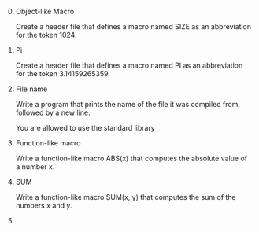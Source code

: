 0. Object-like Macro

    Create a header file that defines a macro named SIZE as an abbreviation for the token 1024.

1. Pi

    Create a header file that defines a macro named PI as an abbreviation for the token 3.14159265359.

2. File name

    Write a program that prints the name of the file it was compiled from, followed by a new line.

    You are allowed to use the standard library

3. Function-like macro

    Write a function-like macro ABS(x) that computes the absolute value of a number x.

4. SUM

    Write a function-like macro SUM(x, y) that computes the sum of the numbers x and y.

5.